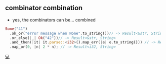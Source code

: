 ## combinator combination

* yes, the combinators can be... combined

```rust
Some("41")
  .ok_or("error message when None".to_string())// -> Result<&str, String>
  .or_else(|_| Ok("42"))// -> Result<&str, String>
  .and_then(|it| it.parse::<i32>().map_err(|e| e.to_string())) // -> Result<i32, String>
  .map_or(0, |n| 2 * n); // -> Result<i32, String>
```
[💻](https://play.rust-lang.org/?version=stable&mode=debug&edition=2018&gist=d5349f4d3c770e56841ae29646198399)